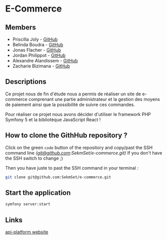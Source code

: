 # E-Commerce

## Members

- Priscilla Joly - [GitHub](https://github.com/SekmSet)
- Belinda Boudra - [GitHub](https://github.com/Belicuss)
- Jonas Flacher - [GitHub](https://github.com/Jonas69700)
- Jordan Philippot - [GitHub](https://github.com/Jordan-Philippot)
- Alexandre Alandissem - [GitHub](https://github.com/Alex97410)
- Zacharie Bizimana - [GitHub](https://github.com/asab1rd)

## Descriptions

Ce projet nous de fin d'étude nous a permis de réaliser un site de e-commerce comprenant une partie administrateur 
et la gestion des moyens de paiement ainsi que la possibilité de suivre ces commandes.

Pour réaliser ce projet nous avons décider d'utiliser le framework PHP Symfony 5 et la bibliotèque JavaScript React !

## How to clone the GithHub repository ?

Click on the green `code` button of the repository and copy/past the SSH command line *(git@github.com:SekmSet/e-commerce.git)*
If you don't have the SSH switch to change ;) 

Then you have juste to past the SSH command in your terminal : 

```bash 
git clone git@github.com:SekmSet/e-commerce.git
```
 
## Start the application

```bash
symfony server:start
```

## Links

[api-platform website](https://api-platform.com/)